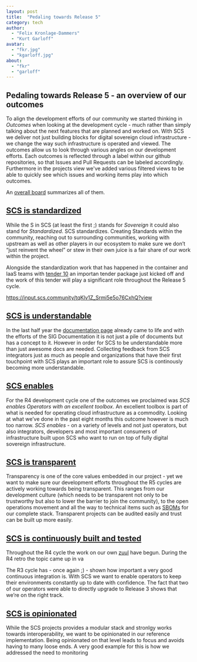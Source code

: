```yaml
---
layout: post
title:  "Pedaling towards Release 5"
category: tech
author:
  - "Felix Kronlage-Dammers"
  - "Kurt Garloff"
avatar:
  - "fkr.jpg"
  - "kgarloff.jpg"
about:
  - "fkr"
  - "garloff"
---
```


## Pedaling towards Release 5 - an overview of our outcomes

To align the development efforts of our community we started thinking in *Outcomes* when looking at the development cycle - much rather than simply talking about the next features that are planned and worked on.
With SCS we deliver not just building blocks for digital sovereign cloud infrastructure - we change the way such infrastructure is operated and viewed.
The outcomes allow us to look through various angles on our development efforts. Each outcomes is reflected through a label within our github repositories, so that Issues and Pull Requests can be labeled accordingly. Furthermore in the projects view we've added various filtered views to be able to quickly see which issues and working items play into which outcomes.

An [overall board](https://github.com/orgs/SovereignCloudStack/projects/6/views/28) summarizes all of them.


## [SCS is standardized](https://github.com/orgs/SovereignCloudStack/projects/6/views/23)

While the S in SCS (at least the first ;) stands for *Sovereign* it could also stand for *Standardized*.
SCS standardizes. Creating Standards within the community, reaching out to surrounding communities, working with upstream as well as other players in our ecosystem to make sure we don’t “just reinvent the wheel” or stew in their own juice is a fair share of our work within the project.

Alongside the standardization work that has happened in the container and IaaS teams with [tender 10](https://scs.community/tenders/lot10) an importan tender package just kicked off and the work of this tender will play a significant role throughout the Release 5 cycle.

https://input.scs.community/tqKlv1Z_Srmi5e5o76CxhQ?view


## [SCS is understandable](https://github.com/orgs/SovereignCloudStack/projects/6/views/22)

In the last half year the [documentation page](https://docs.scs.community) already came to life and with the efforts of the SIG Documentation it is not just a pile of documents but has a concept to it. However in order for SCS to be understandable more than just awesome docs are needed. Collecting feedback from SCS integrators just as much as people and organizations that have their first touchpoint with SCS plays an important role to assure SCS is continously becoming more understandable. 


## [SCS enables](https://github.com/orgs/SovereignCloudStack/projects/6/views/20)

For the R4 development cycle one of the outcomes we proclaimed was *SCS enables Operators with an excellent toolbox*. An excellent toolbox is part of what is needed for operating cloud infrastructure as a commodity. Looking at what we’ve done in the past eight months this outcome however is much too narrow. 
*SCS enables* - on a variety of levels and not just operators, but also integrators, developers and most important consumers of infrastructure built upon SCS who want to run on top of fully digital sovereign infrastructure.

## [SCS is transparent](https://github.com/orgs/SovereignCloudStack/projects/6/views/30)

Transparency is one of the core values embedded in our project - yet we want to make sure our development efforts throughout the R5 cycles are actively working towards being transparent. This ranges from our development culture (which needs to be transparent not only to be trustworthy but also to lower the barrier to join the community), to the open operations movement and all the way to technical items such as [SBOMs](https://en.wikipedia.org/wiki/Software_supply_chain) for our complete stack.
Transparent projects can be audited easily and trust can be built up more easily.


## [SCS is continuously built and tested](https://github.com/orgs/SovereignCloudStack/projects/6/views/21)

Throughout the R4 cycle the work on our own [zuul](https://zuul-ci.org) have begun. During the R4 retro the topic came up in va

The R3 cycle has - once again ;) - shown how important a very good continuous integration is. With SCS we want to enable operators to keep their environments constantly up to date with confidence. The fact that two of our operators were able to directly upgrade to Release 3 shows that we’re on the right track.

## [SCS is opinionated](https://github.com/orgs/SovereignCloudStack/projects/6/views/29)

While the SCS projects provides a modular stack and stronlgy works towards interoperability, we want to be opinionated in our reference implementation. Being opinionated on that level leads to focus and avoids having to many loose ends. 
A very good example for this is how we addressed the need to monitoring




